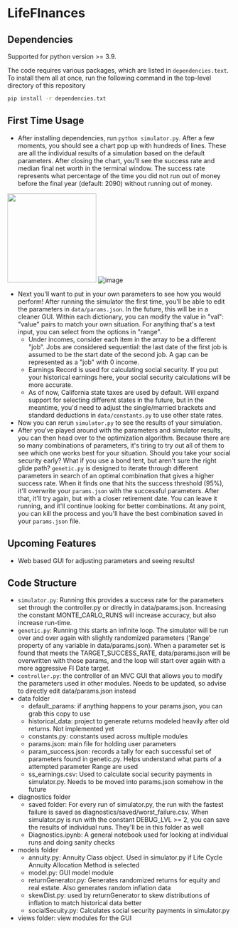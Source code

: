 # LifeFInances

## Dependencies
Supported for python version >= 3.9.

The code requires various packages, which are listed in `dependencies.text`. To install them all at once, run the following command in the top-level directory of this repository
```bash
pip install -r dependencies.txt
```
## First Time Usage
- After installing dependencies, run `python simulator.py`. After a few moments, you should see a chart pop up with hundreds of lines. These are all the individual results of a simulation based on the default parameters. After closing the chart, you'll see the success rate and median final net worth in the terminal window. The success rate represents what percentage of the time you did not run out of money before the final year (default: 2090) without running out of money.

<img src="https://user-images.githubusercontent.com/3745832/206873001-fc1954ce-5610-46f1-955e-b158f7c96d2c.png" width="200"> ![image](https://user-images.githubusercontent.com/3745832/206873090-318451cd-df8d-4a51-b625-a100ad0c9e6f.png)

- Next you'll want to put in your own parameters to see how you would perform! After running the simulator the first time, you'll be able to edit the parameters in `data/params.json`. In the future, this will be in a cleaner GUI. Within each dictionary, you can modify the value in "val": "value" pairs to match your own situation. For anything that's a text input, you can select from the options in "range". 
  - Under incomes, consider each item in the array to be a different "job". Jobs are considered sequential: the last date of the first job is assumed to be the start date of the second job.  A gap can be represented as a "job" with 0 income.
  - Earnings Record is used for calculating social security. If you put your historical earnings here, your social security calculations will be more accurate.
  - As of now, California state taxes are used by default. Will expand support for selecting different states in the future, but in the meantime, you'd need to adjust the single/married brackets and standard deductions in `data/constants.py` to use other state rates.
- Now you can rerun `simulator.py` to see the results of your simulation.
- After you've played around with the parameters and simulator results, you can then head over to the optimization algorithm. Because there are so many combinations of parameters, it's tiring to try out all of them to see which one works best for your situation. Should you take your social security early? What if you use a bond tent, but aren't sure the right glide path? `genetic.py` is designed to iterate through different parameters in search of an optimal combination that gives a higher success rate. When it finds one that hits the success threshold (95%), it'll overwrite your `params.json` with the successful parameters. After that, it'll try again, but with a closer retirement date. You can leave it running, and it'll continue looking for better combinations. At any point, you can kill the process and you'll have the best combination saved in your `params.json` file.

## Upcoming Features
- Web based GUI for adjusting parameters and seeing results!

## Code Structure
- `simulator.py`: Running this provides a success rate for the parameters set through the controller.py or directly in data/params.json. Increasing the constant MONTE_CARLO_RUNS will increase accuracy, but also increase run-time.
- `genetic.py`: Running this starts an infinite loop. The simulator will be run over and over again with slightly randomized parameters ('Range' property of any variable in data/params.json). When a parameter set is found that meets the TARGET_SUCCESS_RATE, data/params.json will be overwritten with those params, and the loop will start over again with a more aggressive FI Date target.
- `controller.py`: the controller of an MVC GUI that allows you to modify the parameters used in other modules. Needs to be updated, so advise to directly edit data/params.json instead
- data folder
  - default_params: if anything happens to your params.json, you can grab this copy to use
  - historical_data: project to generate returns modeled heavily after old returns. Not implemented yet
  - constants.py: constants used across multiple modules
  - params.json: main file for holding user parameters
  - param_success.json: records a tally for each successful set of parameters found in genetic.py. Helps understand what parts of a attempted parameter Range are used
  - ss_earnings.csv: Used to calculate social security payments in simulator.py. Needs to be moved into params.json somehow in the future
- diagnostics folder
  - saved folder: For every run of simulator.py, the run with the fastest failure is saved as diagnostics/saved/worst_failure.csv. When simulator.py is run with the constant DEBUG_LVL >= 2, you can save the results of individual runs. They'll be in this folder as well
  - Diagnostics.ipynb: A general notebook used for looking at individual runs and doing sanity checks
- models folder
  - annuity.py: Annuity Class object. Used in simulator.py if Life Cycle Annuity Allocation Method is selected 
  - model.py: GUI model module
  - returnGenerator.py: Generates randomized returns for equity and real estate. Also generates random inflation data
  - skewDist.py: used by returnGenerator to skew distributions of inflation to match historical data better
  - socialSecuity.py: Calculates social security payments in simulator.py
- views folder: view modules for the GUI
  
  
